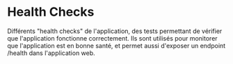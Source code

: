 # Health Checks

Différents "health checks" de l'application, des tests permettant de vérifier que l'application fonctionne correctement.
Ils sont utilisés pour monitorer que l'application est en bonne santé, et permet aussi d'exposer un endpoint /health dans l'application web.

